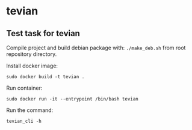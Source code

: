 # tevian

## Test task for tevian

Compile project and build debian package with: `./make_deb.sh` from root repository directory.  

Install docker image:  

```
sudo docker build -t tevian .
```

Run container:

```
sudo docker run -it --entrypoint /bin/bash tevian
```

Run the command:

```
tevian_cli -h
```
